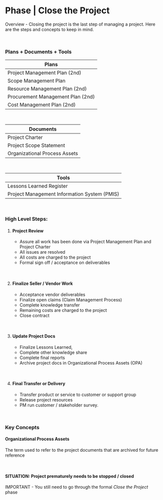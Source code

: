 # Phase | Close the Project

Overview - Closing the project is the last step of managing a project. Here are the steps and concepts to keep in mind.

<br>

### Plans + Documents + Tools

| Plans                             |
| --------------------------------- |
| Project Management Plan (2nd)     |
| Scope Management Plan             |
| Resource Management Plan (2nd)    |
| Procurement Management Plan (2nd) |
| Cost Management Plan (2nd)        |

<br>

| Documents                     |
| ----------------------------- |
| Project Charter               |
| Project Scope Statement       |
| Organizational Process Assets |

<br>

| Tools                                        |
| -------------------------------------------- |
| Lessons Learned Register                     |
| Project Management Information System (PMIS) |

<br/>

### High Level Steps:

1. #### Project Review

   - Assure all work has been done via Project Management Plan and Project Charter
   - All issues are resolved
   - All costs are charged to the project
   - Formal sign off / acceptance on deliverables

<br>

2. #### Finalize Seller / Vendor Work
   - Acceptance vendor deliverables
   - Finalize open claims (Claim Management Process)
   - Complete knowledge transfer
   - Remaining costs are charged to the project
   - Close contract

<br>

3. #### Update Project Docs
   - Finalize Lessons Learned,
   - Complete other knowledge share
   - Complete final reports
   - Archive project docs in Organizational Process Assets (OPA)

<br>

4. #### Final Transfer or Delivery
   - Transfer product or service to customer or support group
   - Release project resources
   - PM run customer / stakeholder survey.

<br>

### Key Concepts

#### Organizational Process Assets

The term used to refer to the project documents that are archived for future reference

<br>

#### SITUATION: Project prematurely needs to be stopped / closed

IMPORTANT - You still need to go through the formal _Close the Project_ phase
